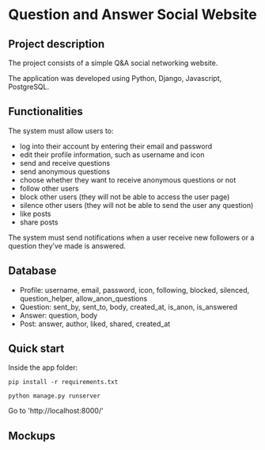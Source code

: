 # Question and Answer Social Website

## Project description

The project consists of a simple Q&A social networking website. 

The application was developed using Python, Django, Javascript, PostgreSQL.
 
## Functionalities
The system must allow users to:
* log into their account by entering their email and password
* edit their profile information, such as username and icon
* send and receive questions
* send anonymous questions
* choose whether they want to receive anonymous questions or not
* follow other users
* block other users (they will not be able to access the user page)
* silence other users (they will not be able to send the user any question)
* like posts
* share posts

The system must send notifications when a user receive new followers or a question they’ve made is answered.

## Database
* Profile: username, email, password, icon, following, blocked, silenced, question_helper, allow_anon_questions
* Question: sent_by, sent_to, body, created_at, is_anon, is_answered
* Answer: question, body
* Post: answer, author, liked, shared, created_at

## Quick start

Inside the app folder:

```
pip install -r requirements.txt

python manage.py runserver
```

Go to 'http://localhost:8000/'

## Mockups

